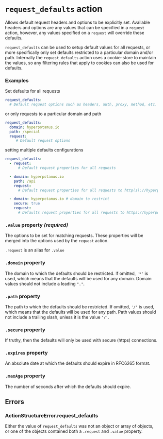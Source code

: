 # `request_defaults` action
Allows default request headers and options to be explicitly set. Available headers and options are any values that can be specified in a `request` action, however, any values specified on a `request` will override these defaults.

`request_defaults` can be used to setup default values for all requests, or more specifically only set defaults restricted to a particular domain and/or path. Internally the `request_defaults` action uses a cookie-store to maintain the values, so any filtering rules that apply to cookies can also be used for defaults.

### Examples
Set defaults for all requests

```YAML
request_defaults:
  # Default request options such as headers, auth, proxy, method, etc.
```

or only requests to a particular domain and path

```YAML
request_defaults:
  domain: hyperpotamus.io
  path: /special
  request:
     # Default request options
```

setting multiple defaults configurations

```YAML
request_defaults:
  - request: 
      # Default request properties for all requests

  - domain: hyperpotamus.io
    path: /api
    request: 
      # Default request properties for all requests to http(s)://hyperpotamus.io/api

  - domain: hyperpotamus.io # domain to restrict
    secure: true
    request:
      # Defaults request properties for all requests to https://hyperpotamus.io 
```

### `.value` property _(required)_
The options to be set for matching requests. These properties will be merged into the options used by the `request` action.

`.request` is an alias for `.value`

### `.domain` property
The domain to which the defaults should be restricted. If omitted, `'*'` is used, which means that the defaults will be used for any domain. Domain values should not include a leading `"."`.

### `.path` property
The path to which the defaults should be restricted. If omitted, `'/'` is used, which means that the defaults will be used for any path. Path values should not include a trailing slash, unless it is the value `'/'`.

### `.secure` property
If truthy, then the defaults will only be used with secure (https) connections.

### `.expires` property
An absolute date at which the defaults should expire in RFC6265 format.

### `.maxAge` property
The number of seconds after which the defaults should expire.

## Errors
### ActionStructureError.request_defaults
Either the value of `request_defaults` was not an object or array of objects, or one of the objects contained both a `.request` and `.value` property.
